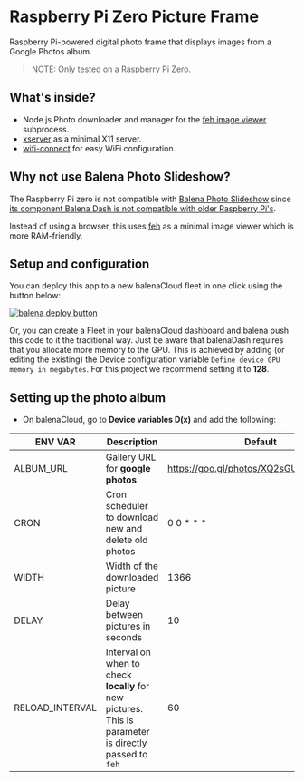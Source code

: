 # Raspberry Pi Zero Picture Frame

Raspberry Pi-powered digital photo frame that displays images from a Google Photos album.

> NOTE: Only tested on a Raspberry Pi Zero.

## What's inside?

- Node.js Photo downloader and manager for the [feh image viewer](https://feh.finalrewind.org/) subprocess.
- [xserver](https://github.com/balena-labs-projects/xserver) as a minimal X11 server.
- [wifi-connect](https://github.com/balena-os/wifi-connect) for easy WiFi configuration.

## Why not use Balena Photo Slideshow?

The Raspberry Pi zero is not compatible with [Balena Photo Slideshow](https://github.com/balena-io-experimental/photo-slideshow) since [its component Balena Dash is not compatible with older Raspberry Pi's](https://github.com/balena-labs-projects/balena-dash#hardware-required).

Instead of using a browser, this uses [feh](https://feh.finalrewind.org/) as a minimal image viewer which is more RAM-friendly.

## Setup and configuration

You can deploy this app to a new balenaCloud fleet in one click using the button below:

[![balena deploy button](https://www.balena.io/deploy.svg)](https://dashboard.balena-cloud.com/deploy?repoUrl=https://github.com/DrSkunk/rpi-zero-picture-frame)

Or, you can create a Fleet in your balenaCloud dashboard and balena push this code to it the traditional way. Just be aware that balenaDash requires that you allocate more memory to the GPU. This is achieved by adding (or editing the existing) the Device configuration variable `Define device GPU memory in megabytes`. For this project we recommend setting it to **128**.

## Setting up the photo album

- On balenaCloud, go to **Device variables D(x)** and add the following:

| ENV VAR         | Description                                                                                           | Default                                |
| --------------- | ----------------------------------------------------------------------------------------------------- | -------------------------------------- |
| ALBUM_URL       | Gallery URL for **google photos**                                                                     | https://goo.gl/photos/XQ2sGUyPe3swFVga |
| CRON            | Cron scheduler to download new and delete old photos                                                  | 0 0 \* \* \*                           |
| WIDTH           | Width of the downloaded picture                                                                       | 1366                                   |
| DELAY           | Delay between pictures in seconds                                                                     | 10                                     |
| RELOAD_INTERVAL | Interval on when to check **locally** for new pictures. This is parameter is directly passed to `feh` | 60                                     |
